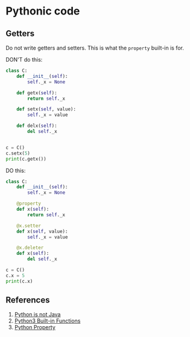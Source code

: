 # Pythonic code

## Getters

Do not write getters and setters. This is what the `property` built-in is for.

DON'T do this:

```python
class C:
    def __init__(self):
        self._x = None

    def getx(self):
        return self._x

    def setx(self, value):
        self._x = value

    def delx(self):
        del self._x


c = C()
c.setx(5)
print(c.getx())
```

DO this:

```python
class C:
    def __init__(self):
        self._x = None

    @property
    def x(self):
        return self._x

    @x.setter
    def x(self, value):
        self._x = value

    @x.deleter
    def x(self):
        del self._x

c = C()
c.x = 5
print(c.x)
```

## References

1. [Python is not Java](https://dirtsimple.org/2004/12/python-is-not-java.html)
2. [Python3 Built-in Functions](https://docs.python.org/3/library/functions.html#property)
3. [Python Property](https://realpython.com/python-property/)
